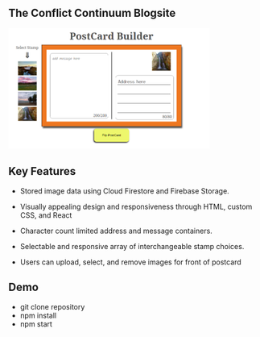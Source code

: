 ## The Conflict Continuum Blogsite

<div>
  <img src="/screenshot.png" alt="postcard" width="400"></a>
</div>

## Key Features

* Stored image data using Cloud Firestore and Firebase Storage.

* Visually appealing design and responsiveness through HTML, custom
  CSS, and React
  
* Character count limited address and message containers.

* Selectable and responsive array of interchangeable stamp choices.

* Users can upload, select, and remove images for front of postcard


## Demo
* git clone repository
* npm install
* npm start


